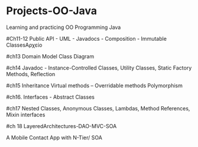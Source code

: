 # Projects-OO-Java
Learning and practicing OO Programming Java 

#Ch11-12
Public API - UML - Javadocs - Composition - Immutable ClassesΑρχείο

#ch13
Domain Model
Class Diagram

#ch14
 Javadoc - Instance-Controlled Classes, 
 Utility Classes, 
 Static Factory Methods, 
 Reflection

 #ch15
 Inheritance
Virtual methods – Overridable methods
Polymorphism

#ch16. Interfaces - Abstract Classes

#ch17  Nested Classes, Anonymous Classes, Lambdas, Method References, Mixin interfaces

#ch 18 LayeredArchitectures-DAO-MVC-SOA

  A Mobile Contact App with N-Tier/ SOA 
